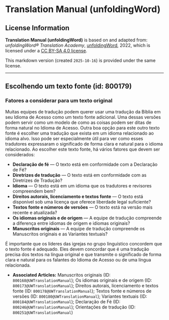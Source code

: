# Translation Manual (unfoldingWord)

## License Information

**Translation Manual (unfoldingWord)** is based on and adapted from: _unfoldingWord® Translation Academy_, [unfoldingWord](https://unfoldingword.org/utw), 2022, which is licensed under a [CC BY-SA 4.0 license](https://creativecommons.org/licenses/by-sa/4.0/legalcode.en).

This markdown version (created `2025-10-16`) is provided under the same license.



--------------------------------

## Escolhendo um texto fonte (id: 800179)

### Fatores a considerar para um texto original

Muitas equipes de tradução podem querer usar uma tradução da Bíblia em seu Idioma de Acesso como um texto fonte adicional. Uma dessas versões podem servir como um modelo de como as coisas podem ser ditas de forma natural no Idioma de Acesso. Outra boa opção para este outro texto fonte é escolher uma tradução que exista em um idioma relacionado ao idioma alvo. Isso pode ser especialmente útil para ver como esses tradutores expressaram o significado de forma clara e natural para o idioma relacionado. Ao escolher este texto fonte, há vários fatores que devem ser considerados:

* **Declaração de fé** — O texto está em conformidade com a Declaração de Fé?
* **Diretrizes de tradução** — O texto está em conformidade com as Diretrizes de Tradução?
* **Idioma** — O texto está em um idioma que os tradutores e revisores compreendem bem?
* **Direitos autorais, licenciamento e textos fonte** — O texto está disponível sob uma licença que oferece liberdade legal suficiente?
* **Textos fonte e números de versões** — O texto está na versão mais recente e atualizada?
* **Os idiomas originais e de origem** — A equipe de tradução compreende a diferença entre idiomas de origem e idiomas originais?
* **Manuscritos originais** — A equipe de tradução compreende os Manuscritos originais e as Variantes textuais?

É importante que os líderes das igrejas no grupo linguístico concordem que o texto fonte é adequado. Eles devem concordar que é uma tradução precisa dos textos na língua original e que transmite o significado de forma clara e natural para os falantes do Idioma de Acesso ou de uma língua relacionada.

* **Associated Articles:** Manuscritos originais (ID: `800168@UWTranslationManual`); Os idiomas originais e de origem (ID: `800173@UWTranslationManual`); Direitos autorais, licenciamento e textos fonte (ID: `800178@UWTranslationManual`); Textos fonte e números de versões (ID: `800180@UWTranslationManual`); Variantes textuais (ID: `800184@UWTranslationManual`); Declaração de Fé (ID: `800246@UWTranslationManual`); Orientações de tradução (ID: `800251@UWTranslationManual`)

